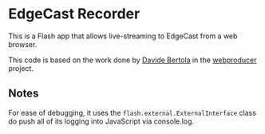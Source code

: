 # EdgeCast Recorder

This is a Flash app that allows live-streaming to EdgeCast from a web browser.

This code is based on the work done by [Davide Bertola](http://dadeb.it/) in the [webproducer](https://github.com/davibe/webproducer) project.

## Notes

For ease of debugging, it uses the `flash.external.ExternalInterface` class do push all of its logging into JavaScript via console.log.
